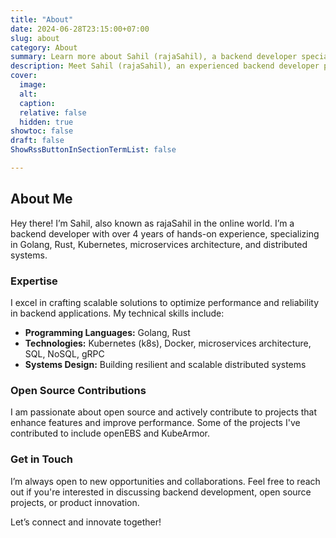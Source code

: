 ```yaml
---
title: "About"
date: 2024-06-28T23:15:00+07:00
slug: about
category: About
summary: Learn more about Sahil (rajaSahil), a backend developer specializing in Golang, Rust, Kubernetes, microservices architecture, and distributed systems.
description: Meet Sahil (rajaSahil), an experienced backend developer passionate about building scalable solutions and contributing to open source projects.
cover:
  image:
  alt: 
  caption: 
  relative: false
  hidden: true
showtoc: false
draft: false
ShowRssButtonInSectionTermList: false

---
```


## About Me

Hey there! I’m Sahil, also known as rajaSahil in the online world. I’m a backend developer with over 4 years of hands-on experience, specializing in Golang, Rust, Kubernetes, microservices architecture, and distributed systems.

### Expertise

I excel in crafting scalable solutions to optimize performance and reliability in backend applications. My technical skills include:

- **Programming Languages:** Golang, Rust
- **Technologies:** Kubernetes (k8s), Docker, microservices architecture, SQL, NoSQL, gRPC
- **Systems Design:** Building resilient and scalable distributed systems

### Open Source Contributions

I am passionate about open source and actively contribute to projects that enhance features and improve performance. Some of the projects I've contributed to include openEBS and KubeArmor.


### Get in Touch

I’m always open to new opportunities and collaborations. Feel free to reach out if you're interested in discussing backend development, open source projects, or product innovation.

Let’s connect and innovate together!


